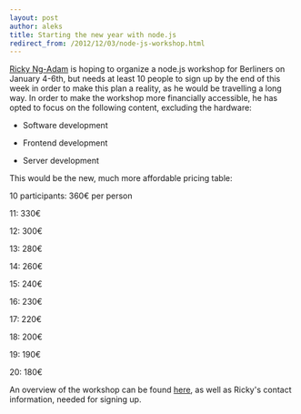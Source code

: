 ```yaml
---
layout: post
author: aleks
title: Starting the new year with node.js
redirect_from: /2012/12/03/node-js-workshop.html
---
```


[Ricky Ng-Adam](https://github.com/rngadam) is hoping to organize a node.js workshop for Berliners on January 4-6th, but needs at least 10 people to sign up by the end of this week in order to make this plan a reality, as he would be travelling a long way. In order to make the workshop more financially accessible, he has opted to focus on the following content, excluding the hardware:

- Software development

- Frontend development

- Server development

This would be the new, much more affordable pricing table:

10 participants: 360€ per person

11: 330€

12: 300€

13: 280€

14: 260€

15: 240€

16: 230€

17: 220€

18: 200€

19: 190€

20: 180€

An overview of the workshop can be found [here](http://lophilo.github.com/training.html), as well as Ricky's contact information, needed for signing up.
